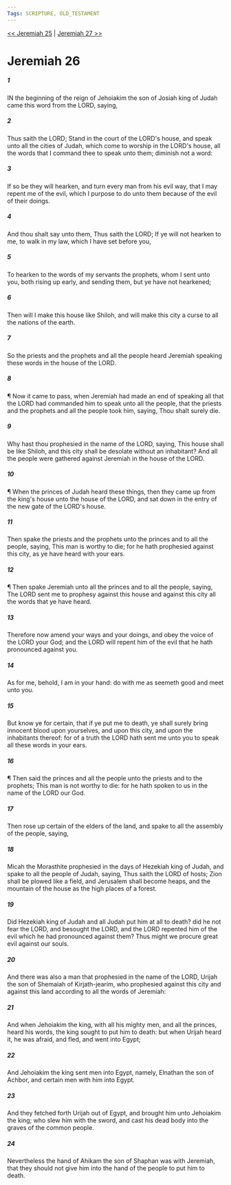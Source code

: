 ```yaml
---
Tags: SCRIPTURE, OLD_TESTAMENT
---
```


[<< Jeremiah 25](OLD_TESTAMENT/24_Jeremiah/Jeremiah_25.md) | [Jeremiah 27 >>](OLD_TESTAMENT/24_Jeremiah/Jeremiah_27.md)

# Jeremiah 26

##### 1
 IN the beginning of the reign of Jehoiakim the son of Josiah king of Judah came this word from the LORD, saying,
##### 2
 Thus saith the LORD; Stand in the court of the LORD's house, and speak unto all the cities of Judah, which come to worship in the LORD's house, all the words that I command thee to speak unto them; diminish not a word:
##### 3
 If so be they will hearken, and turn every man from his evil way, that I may repent me of the evil, which I purpose to do unto them because of the evil of their doings.
##### 4
 And thou shalt say unto them, Thus saith the LORD; If ye will not hearken to me, to walk in my law, which I have set before you,
##### 5
 To hearken to the words of my servants the prophets, whom I sent unto you, both rising up early, and sending them, but ye have not hearkened;
##### 6
 Then will I make this house like Shiloh, and will make this city a curse to all the nations of the earth.
##### 7
 So the priests and the prophets and all the people heard Jeremiah speaking these words in the house of the LORD.
##### 8
 ¶ Now it came to pass, when Jeremiah had made an end of speaking all that the LORD had commanded him to speak unto all the people, that the priests and the prophets and all the people took him, saying, Thou shalt surely die.
##### 9
 Why hast thou prophesied in the name of the LORD, saying, This house shall be like Shiloh, and this city shall be desolate without an inhabitant?  And all the people were gathered against Jeremiah in the house of the LORD.
##### 10
 ¶ When the princes of Judah heard these things, then they came up from the king's house unto the house of the LORD, and sat down in the entry of the new gate of the LORD's house.
##### 11
 Then spake the priests and the prophets unto the princes and to all the people, saying, This man is worthy to die; for he hath prophesied against this city, as ye have heard with your ears.
##### 12
 ¶ Then spake Jeremiah unto all the princes and to all the people, saying, The LORD sent me to prophesy against this house and against this city all the words that ye have heard.
##### 13
 Therefore now amend your ways and your doings, and obey the voice of the LORD your God; and the LORD will repent him of the evil that he hath pronounced against you.
##### 14
 As for me, behold, I am in your hand: do with me as seemeth good and meet unto you.
##### 15
 But know ye for certain, that if ye put me to death, ye shall surely bring innocent blood upon yourselves, and upon this city, and upon the inhabitants thereof: for of a truth the LORD hath sent me unto you to speak all these words in your ears.
##### 16
 ¶ Then said the princes and all the people unto the priests and to the prophets; This man is not worthy to die: for he hath spoken to us in the name of the LORD our God.
##### 17
 Then rose up certain of the elders of the land, and spake to all the assembly of the people, saying,
##### 18
 Micah the Morasthite prophesied in the days of Hezekiah king of Judah, and spake to all the people of Judah, saying, Thus saith the LORD of hosts; Zion shall be plowed like a field, and Jerusalem shall become heaps, and the mountain of the house as the high places of a forest.
##### 19
 Did Hezekiah king of Judah and all Judah put him at all to death?  did he not fear the LORD, and besought the LORD, and the LORD repented him of the evil which he had pronounced against them?  Thus might we procure great evil against our souls.
##### 20
 And there was also a man that prophesied in the name of the LORD, Urijah the son of Shemaiah of Kirjath-jearim, who prophesied against this city and against this land according to all the words of Jeremiah:
##### 21
 And when Jehoiakim the king, with all his mighty men, and all the princes, heard his words, the king sought to put him to death: but when Urijah heard it, he was afraid, and fled, and went into Egypt;
##### 22
 And Jehoiakim the king sent men into Egypt, namely, Elnathan the son of Achbor, and certain men with him into Egypt.
##### 23
 And they fetched forth Urijah out of Egypt, and brought him unto Jehoiakim the king; who slew him with the sword, and cast his dead body into the graves of the common people.
##### 24
 Nevertheless the hand of Ahikam the son of Shaphan was with Jeremiah, that they should not give him into the hand of the people to put him to death.
